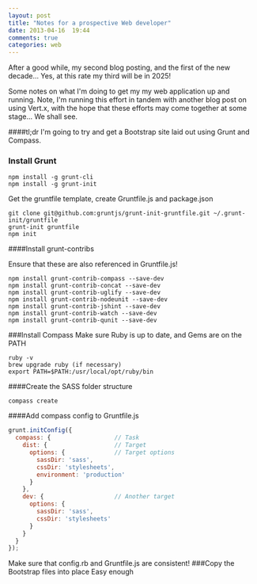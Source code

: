 ```yaml
---
layout: post
title: "Notes for a prospective Web developer"
date: 2013-04-16  19:44
comments: true
categories: web
---
```

After a good while, my second blog posting, and the first of the new decade... Yes, at this rate my third will be in 2025!

Some notes on what I'm doing to get my my web application up and running.  Note, I'm running this effort in tandem with another blog post on using Vert.x, with the hope that these efforts may come together at some stage... We shall see.

####tl;dr I'm going to try and get a Bootstrap site laid out using Grunt and Compass.

### Install Grunt
```
npm install -g grunt-cli
npm install -g grunt-init
```
Get the gruntfile template, create Gruntfile.js and package.json
```
git clone git@github.com:gruntjs/grunt-init-gruntfile.git ~/.grunt-init/gruntfile
grunt-init gruntfile
npm init 
```
<!-- more -->
####Install grunt-contribs

Ensure that these are also referenced in Gruntfile.js!
```
npm install grunt-contrib-compass --save-dev
npm install grunt-contrib-concat --save-dev
npm install grunt-contrib-uglify --save-dev
npm install grunt-contrib-nodeunit --save-dev
npm install grunt-contrib-jshint --save-dev
npm install grunt-contrib-watch --save-dev
npm install grunt-contrib-qunit --save-dev
```

###Install Compass
Make sure Ruby is up to date, and Gems are on the PATH
```
ruby -v
brew upgrade ruby (if necessary)
export PATH=$PATH:/usr/local/opt/ruby/bin
```
####Create the SASS folder structure
```
compass create
```
####Add compass config to Gruntfile.js
``` javascript
grunt.initConfig({
  compass: {                  // Task
    dist: {                   // Target
      options: {              // Target options
        sassDir: 'sass',
        cssDir: 'stylesheets',
        environment: 'production'
      }
    },
    dev: {                    // Another target
      options: {
        sassDir: 'sass',
        cssDir: 'stylesheets'
      }
    }
  }
});
```
Make sure that config.rb and Gruntfile.js are consistent!
###Copy the Bootstrap files into place
Easy enough